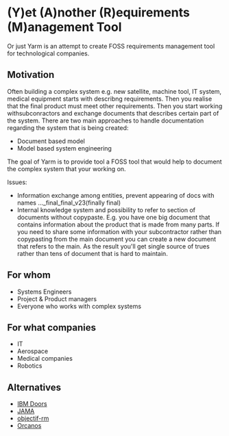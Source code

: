 # (Y)et (A)nother (R)equirements (M)anagement Tool

Or just Yarm is an attempt to create FOSS requirements management tool for technological companies.

## Motivation
Often building a complex system e.g. new satellite, machine tool, IT system, medical equipment starts with describng requirements. Then  you realise that the final product must meet other requirements. Then you start working withsubconractors and exchange documents that describes certain part of the system. 
There are two main approaches to handle documentation regarding the system that is being created:
- Document based model
- Model based system engineering

The goal of Yarm is to provide tool a FOSS tool that would help to document the complex system that your working on.


Issues:
- Information exchange among entities, prevent appearing of docs with names ..._final_final_v23(finally final)
- Internal knowledge system and possibility to refer to section of documents without copypaste. E.g. you have one big document that contains information about the product that is made from many parts. If you need to share some information with your subcontractor rather than copypasting from the main document you can create a new document that refers to the main. As the result you'll get single source of trues rather than tens of document that is hard to maintain.

## For whom
- Systems Engineers
- Project & Product managers
- Everyone who works with complex systems

## For what companies
- IT 
- Aerospace
- Medical companies
- Robotics
 
 
 ## Alternatives

 - [IBM Doors](https://www.ibm.com/business-operations/requirements-management)
 - [JAMA](https://www.jamasoftware.com/)
 - [objectif-rm](https://www.microtool.de/en/products/objectif-rm/download-now/)
 - [Orcanos](https://www.orcanos.com/compliance/products/requirements-management/?r=rmt&dpm=39780)